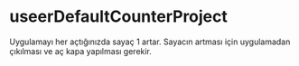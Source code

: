 # useerDefaultCounterProject
Uygulamayı her açtığınızda sayaç 1 artar. Sayacın artması için uygulamadan çıkılması ve aç kapa yapılması gerekir.
